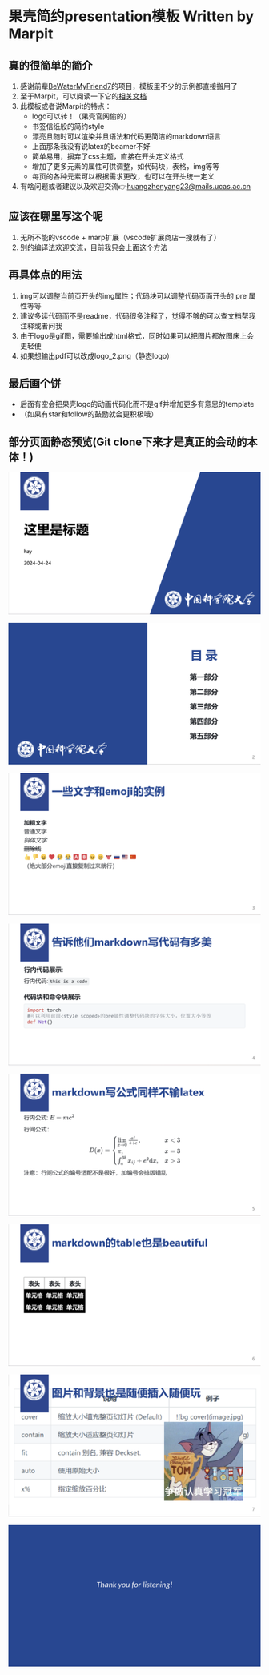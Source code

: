 # 果壳简约presentation模板 Written by Marpit
## 真的很简单的简介
1. 感谢前辈[BeWaterMyFriend7](https://github.com/BeWaterMyFriend7/Marp-Theme-UCAS)的项目，模板里不少的示例都直接搬用了
2. 至于Marpit，可以阅读一下它的[相关文档](https://marpit.marp.app/)
3. 此模板或者说Marpit的特点：
    * logo可以转！（果壳官网偷的）
    * 书签信纸般的简约style
    * 漂亮且随时可以渲染并且语法和代码更简洁的markdown语言
    * 上面那条我没有说latex的beamer不好
    * 简单易用，摒弃了css主题，直接在开头定义格式
    * 增加了更多元素的属性可供调整，如代码块，表格，img等等
    * 每页的各种元素可以根据需求更改，也可以在开头统一定义
4. 有啥问题或者建议以及欢迎交流👉<huangzhenyang23@mails.ucas.ac.cn>
  
## 应该在哪里写这个呢
1. 无所不能的vscode + marp扩展（vscode扩展商店一搜就有了）
2. 别的编译法欢迎交流，目前我只会上面这个方法

## 再具体点的用法
1. img可以调整当前页开头的img属性；代码块可以调整代码页面开头的 pre 属性等等
2. 建议多读代码而不是readme，代码很多注释了，觉得不够的可以查文档帮我注释或者问我
3. 由于logo是gif图，需要输出成html格式，同时如果可以把图片都放图床上会更轻便
4. 如果想输出pdf可以改成logo_2.png（静态logo）

## 最后画个饼
* 后面有空会把果壳logo的动画代码化而不是gif并增加更多有意思的template
* （如果有star和follow的鼓励就会更积极哦）

## 部分页面静态预览(Git clone下来才是真正的会动的本体！)
![img](./img/img01.png)

![img](./img/img02.png)

![img](./img/img03.png)

![img](./img/img04.png)

![img](./img/img05.png)

![img](./img/img06.png)

![img](./img/img07.png)

![img](./img/img10.png)